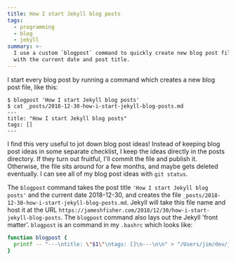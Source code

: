 ```yaml
---
title: How I start Jekyll blog posts
tags:
  - programming
  - blog
  - jekyll
summary: >-
  I use a custom `blogpost` command to quickly create new blog post files
  with the current date and post title.
---
```


I start every blog post by running a command which creates a new blog post file, like this:

```console
$ blogpost 'How I start Jekyll blog posts'
$ cat _posts/2018-12-30-how-i-start-jekyll-blog-posts.md
---
title: "How I start Jekyll blog posts"
tags: []
---

```

I find this very useful to jot down blog post ideas!
Instead of keeping blog post ideas in some separate checklist,
I keep the ideas directly in the posts directory.
If they turn out fruitful,
I'll commit the file and publish it.
Otherwise,
the file sits around for a few months,
and maybe gets deleted eventually.
I can see all of my blog post ideas with `git status`.

The `blogpost` command takes the post title `'How I start Jekyll blog posts'`
and the current date 2018-12-30,
and creates the file `_posts/2018-12-30-how-i-start-jekyll-blog-posts.md`.
Jekyll will take this file name
and host it at the URL `https://jameshfisher.com/2018/12/30/how-i-start-jekyll-blog-posts`.
The `blogpost` command also lays out the Jekyll 'front matter'.
`blogpost` is an command in my `.bashrc` which looks like:

```bash
function blogpost {
  printf -- "---\ntitle: \"$1\"\ntags: []\n---\n\n" > "/Users/jim/dev/jameshfisher/jameshfisher.com/_posts/$(date '+%Y-%m-%d')-$(echo $1 | tr '[:upper:] ' '[:lower:]-' | tr -cd "[:alnum:]-").md"
}
```
